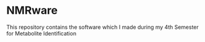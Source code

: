 # NMRware
This repository contains the software which I made during my 4th Semester for Metabolite Identification
